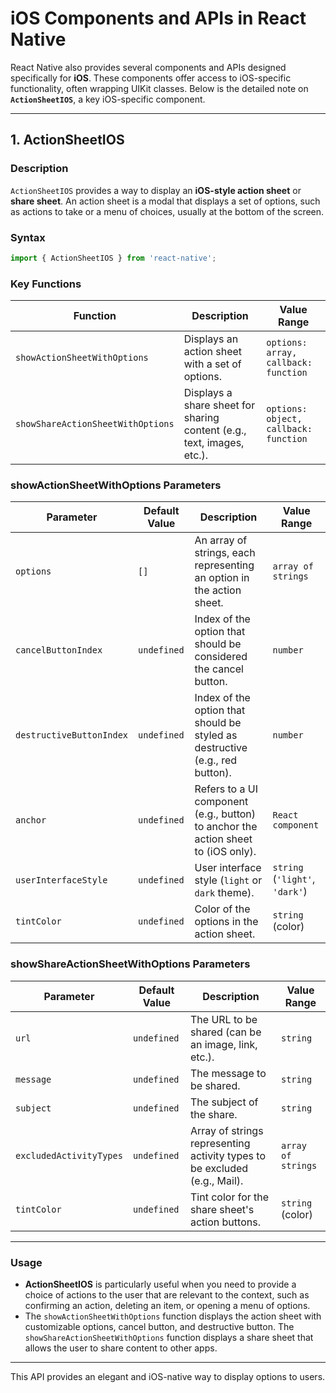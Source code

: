 # **iOS Components and APIs in React Native**

React Native also provides several components and APIs designed specifically for **iOS**. These components offer access to iOS-specific functionality, often wrapping UIKit classes. Below is the detailed note on **`ActionSheetIOS`**, a key iOS-specific component.

---

## **1. ActionSheetIOS**

### **Description**
`ActionSheetIOS` provides a way to display an **iOS-style action sheet** or **share sheet**. An action sheet is a modal that displays a set of options, such as actions to take or a menu of choices, usually at the bottom of the screen.

### **Syntax**
```javascript
import { ActionSheetIOS } from 'react-native';
```

### **Key Functions**

| Function                          | Description                                                               | Value Range            |
|-----------------------------------|---------------------------------------------------------------------------|------------------------|
| `showActionSheetWithOptions`      | Displays an action sheet with a set of options.                            | `options: array, callback: function` |
| `showShareActionSheetWithOptions` | Displays a share sheet for sharing content (e.g., text, images, etc.).     | `options: object, callback: function` |

### **showActionSheetWithOptions** Parameters

| Parameter                   | Default Value  | Description                                                               | Value Range           |
|-----------------------------|----------------|---------------------------------------------------------------------------|-----------------------|
| `options`                   | `[]`           | An array of strings, each representing an option in the action sheet.      | `array of strings`    |
| `cancelButtonIndex`         | `undefined`    | Index of the option that should be considered the cancel button.           | `number`              |
| `destructiveButtonIndex`    | `undefined`    | Index of the option that should be styled as destructive (e.g., red button). | `number`            |
| `anchor`                    | `undefined`    | Refers to a UI component (e.g., button) to anchor the action sheet to (iOS only). | `React component`  |
| `userInterfaceStyle`        | `undefined`    | User interface style (`light` or `dark` theme).                           | `string` (`'light'`, `'dark'`) |
| `tintColor`                 | `undefined`    | Color of the options in the action sheet.                                  | `string` (color)      |

### **showShareActionSheetWithOptions** Parameters

| Parameter                   | Default Value  | Description                                                               | Value Range           |
|-----------------------------|----------------|---------------------------------------------------------------------------|-----------------------|
| `url`                       | `undefined`    | The URL to be shared (can be an image, link, etc.).                       | `string`              |
| `message`                   | `undefined`    | The message to be shared.                                                  | `string`              |
| `subject`                   | `undefined`    | The subject of the share.                                                 | `string`              |
| `excludedActivityTypes`     | `undefined`    | Array of strings representing activity types to be excluded (e.g., Mail). | `array of strings`    |
| `tintColor`                 | `undefined`    | Tint color for the share sheet's action buttons.                           | `string` (color)      |

---

### **Usage**
- **ActionSheetIOS** is particularly useful when you need to provide a choice of actions to the user that are relevant to the context, such as confirming an action, deleting an item, or opening a menu of options.
- The `showActionSheetWithOptions` function displays the action sheet with customizable options, cancel button, and destructive button. The `showShareActionSheetWithOptions` function displays a share sheet that allows the user to share content to other apps.

---

This API provides an elegant and iOS-native way to display options to users. 